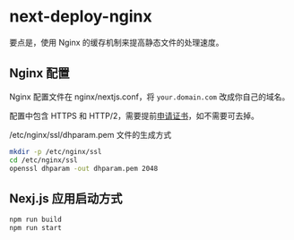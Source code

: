 # next-deploy-nginx

要点是，使用 Nginx 的缓存机制来提高静态文件的处理速度。

## Nginx 配置

Nginx 配置文件在 nginx/nextjs.conf，将 `your.domain.com` 改成你自己的域名。

配置中包含 HTTPS 和 HTTP/2，需要提前[申请证书](https://www.jitao.tech/blog/2020/01/devops-lets-encrypt/)，如不需要可去掉。

/etc/nginx/ssl/dhparam.pem 文件的生成方式

```bash
mkdir -p /etc/nginx/ssl
cd /etc/nginx/ssl
openssl dhparam -out dhparam.pem 2048
```

## Nexj.js 应用启动方式

```bash
npm run build
npm run start
```

